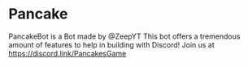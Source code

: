 # Pancake
PancakeBot is a Bot made by @ZeepYT This bot offers a tremendous amount of features to help in building with Discord! Join us at https://discord.link/PancakesGame
